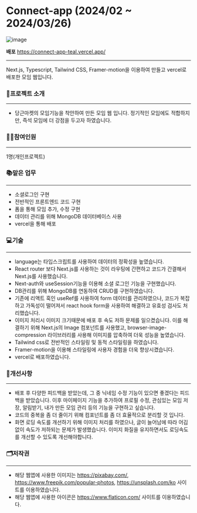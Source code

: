# Connect-app (2024/02 ~ 2024/03/26)
![image](https://github.com/JubiJung/connect-app/assets/124552101/84a151a4-91fc-43d8-807d-5989a4adf6b8)

**배포** https://connect-app-teal.vercel.app/
***

Next.js, Typescript, Tailwind CSS, Framer-motion을 이용하여 만들고 vercel로 배포한 모임 웹입니다.

### 📃프로젝트 소개
***
+ 당근마켓의 모임기능을 착안하여 만든 모임 웹 입니다. 정기적인 모임에도 적합하지만, 즉석 모임에 더 강점을 두고자 하였습니다.

### 🙋‍♀️참여인원
***
1명(개인프로젝트)

### 📚맡은 업무
***
+ 소셜로그인 구현
+ 전반적인 프론트엔드 코드 구현
+ 폼을 통해 모임 추가, 수정 구현
+ 데이터 관리를 위해 MongoDB 데이터베이스 사용
+ vercel을 통해 배포

### 💻기술
***
+ language는 타입스크립트를 사용하여 데이터의 정확성을 높였습니다.
+ React router 보다 Next.js를 사용하는 것이 라우팅에 간편하고 코드가 간결해서 Next.js를 사용했습니다.
+ Next-auth와 useSession기능을 이용해 소셜 로그인 기능을 구현했습니다.
+ DB관리를 위해 MongoDB를 연동하여 CRUD를 구현하였습니다.
+ 기존에 리액트 훅인 useRef를 사용하여 form 데이터를 관리하였으나, 코드가 복잡하고 가독성이 떨어져서 react hook form을 사용하여 해결하고 유효성 검사도 처리했습니다.
+ 이미지 처리시 이미지 크기때문에 배포 후 속도 저하 문제를 일으켰습니다. 이를 해결하기 위해 Next.js의 Image 컴포넌트를 사용했고, browser-image-compression 라이브러리를 사용해 이미지를 압축하여 더욱 성능을 높였습니다.
+ Tailwind css로 전반적인 스타일링 및 동적 스타일링을 하였습니다.
+ Framer-motion을 이용해 스타일링에 사용자 경험을 더욱 향상시켰습니다.
+ vercel로 배포하였습니다.

### 🤔개선사항
***
+ 배포 후 다양한 피드백을 받았는데, 그 중 닉네임 수정 기능이 있으면 좋겠다는 피드백을 받았습니다. 이후 마이페이지 기능을 추가하여 프로필 수정, 관심있는 모임 저장, 알림받기, 내가 만든 모임 관리 등의 기능을 구현하고 싶습니다.
+ 코드의 중복을 좀 더 줄이기 위해 컴포넌트를 좀 더 효율적으로 분리할 것 입니다.
+ 화면 로딩 속도를 개선하기 위해 이미지 처리를 하였으나, 글이 늘어남에 따라 어김없이 속도가 저하되는 문제가 발생했습니다. 이미지 화질을 유지하면서도 로딩속도를 개선할 수 있도록 개선해야합니다.
  
### 🗂저작권
***
  + 해당 웹앱에 사용한 이미지는 <https://pixabay.com/>, <https://www.freepik.com/popular-photos>, <https://unsplash.com/ko> 사이트를 이용하였습니다.
  + 해당 웹앱에 사용한 아이콘은 <https://www.flaticon.com/> 사이트를 이용하였습니다.
